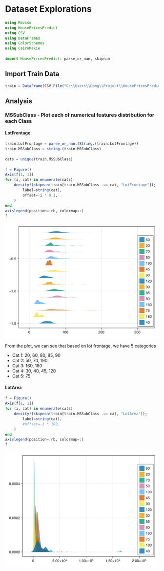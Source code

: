 # Dataset Explorations

````julia
using Revise
using HousePricesPredict
using CSV
using DataFrames
using ColorSchemes
using CairoMakie

import HousePricesPredict: parse_or_nan, skipnan
````

## Import Train Data

````julia
train = DataFrame(CSV.File("C:\\Users\\Dong\\Project\\HousePricesPredict.jl\\assets\\train.csv"));
````

## Analysis

### MSSubClass - Plot each of numerical features distribution for each Class

#### LotFrontage

````julia
train.LotFrontage = parse_or_nan.(String.(train.LotFrontage))
train.MSSubClass = string.(train.MSSubClass)

cats = unique(train.MSSubClass)

f = Figure()
Axis(f[1, 1])
for (i, cat) in enumerate(cats)
    density!(skipnan(train[train.MSSubClass .== cat, "LotFrontage"]);
        label=string(cat),
        offset=-i * 0.1,
    )
end
axislegend(position=:rb, colormap=:)
f
````
![](README-8.png)

From the plot, we can see that based on lot frontage, we have 5 categories
- Cat 1: 20, 60, 80, 85, 90
- Cat 2: 50, 70, 190,
- Cat 3: 160, 180
- Cat 4: 30, 40, 45, 120
- Cat 5: 75

#### LotArea

````julia
f = Figure()
Axis(f[1, 1])
for (i, cat) in enumerate(cats)
    density!(skipnan(train[train.MSSubClass .== cat, "LotArea"]);
        label=string(cat),
        #offset=-i * 100,
    )
end
axislegend(position=:rb, colormap=:)
f
````
![](README-11.png)

